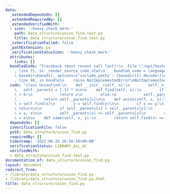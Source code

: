 ```yaml
---
data:
  _extendedDependsOn: []
  _extendedRequiredBy: []
  _extendedVerifiedWith:
  - icon: ':heavy_check_mark:'
    path: data_structure/union_find.test.py
    title: data_structure/union_find.test.py
  _isVerificationFailed: false
  _pathExtension: py
  _verificationStatusIcon: ':heavy_check_mark:'
  attributes:
    links: []
  bundledCode: "Traceback (most recent call last):\n  File \"/opt/hostedtoolcache/Python/3.10.5/x64/lib/python3.10/site-packages/onlinejudge_verify/documentation/build.py\"\
    , line 71, in _render_source_code_stat\n    bundled_code = language.bundle(stat.path,\
    \ basedir=basedir, options={'include_paths': [basedir]}).decode()\n  File \"/opt/hostedtoolcache/Python/3.10.5/x64/lib/python3.10/site-packages/onlinejudge_verify/languages/python.py\"\
    , line 96, in bundle\n    raise NotImplementedError\nNotImplementedError\n"
  code: "class UnionFind:\n    def __init__(self, n):\n        self._n = n\n     \
    \   self._parents = [-1] * n\n\n    def find(self, x):\n        if self._parents[x]\
    \ < 0:\n            return x\n        else:\n            self._parents[x] = self.find(self._parents[x])\n\
    \            return self._parents[x]\n\n    def union(self, x, y):\n        x\
    \ = self.find(x)\n        y = self.find(y)\n\n        if x == y:\n           \
    \ return\n\n        if self._parents[x] > self._parents[y]:\n            x, y\
    \ = y, x\n\n        self._parents[x] += self._parents[y]\n        self._parents[y]\
    \ = x\n\n    def same(self, x, y):\n        return self.find(x) == self.find(y)\n"
  dependsOn: []
  isVerificationFile: false
  path: data_structure/union_find.py
  requiredBy: []
  timestamp: '2022-06-25 16:56:18+09:00'
  verificationStatus: LIBRARY_ALL_AC
  verifiedWith:
  - data_structure/union_find.test.py
documentation_of: data_structure/union_find.py
layout: document
redirect_from:
- /library/data_structure/union_find.py
- /library/data_structure/union_find.py.html
title: data_structure/union_find.py
---
```

